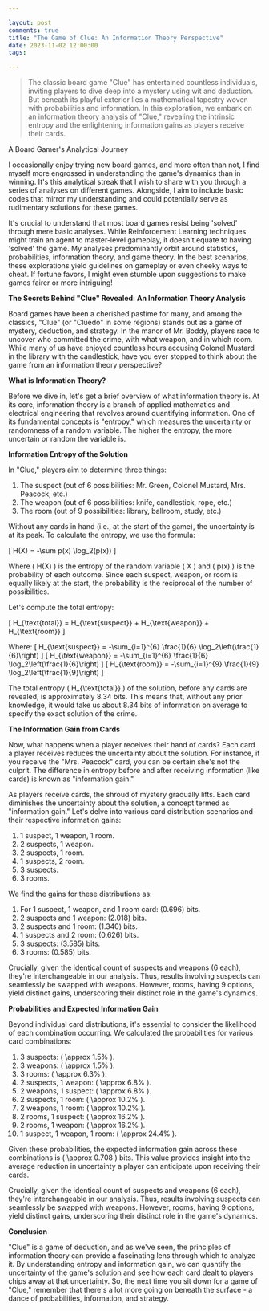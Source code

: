 ```yaml
---

layout: post
comments: true
title: "The Game of Clue: An Information Theory Perspective"
date: 2023-11-02 12:00:00
tags:

---
```


> The classic board game "Clue" has entertained countless individuals, inviting players to dive deep into a mystery using wit and deduction. But beneath its playful exterior lies a mathematical tapestry woven with probabilities and information. In this exploration, we embark on an information theory analysis of "Clue," revealing the intrinsic entropy and the enlightening information gains as players receive their cards.

<!--more-->

A Board Gamer's Analytical Journey

I occasionally enjoy trying new board games, and more often than not, I find myself more engrossed in understanding the game's dynamics than in winning. It's this analytical streak that I wish to share with you through a series of analyses on different games. Alongside, I aim to include basic codes that mirror my understanding and could potentially serve as rudimentary solutions for these games.

It's crucial to understand that most board games resist being 'solved' through mere basic analyses. While Reinforcement Learning techniques might train an agent to master-level gameplay, it doesn't equate to having 'solved' the game. My analyses predominantly orbit around statistics, probabilities, information theory, and game theory. In the best scenarios, these explorations yield guidelines on gameplay or even cheeky ways to cheat. If fortune favors, I might even stumble upon suggestions to make games fairer or more intriguing!

**The Secrets Behind "Clue" Revealed: An Information Theory Analysis**

Board games have been a cherished pastime for many, and among the classics, "Clue" (or "Cluedo" in some regions) stands out as a game of mystery, deduction, and strategy. In the manor of Mr. Boddy, players race to uncover who committed the crime, with what weapon, and in which room. While many of us have enjoyed countless hours accusing Colonel Mustard in the library with the candlestick, have you ever stopped to think about the game from an information theory perspective?

**What is Information Theory?**

Before we dive in, let's get a brief overview of what information theory is. At its core, information theory is a branch of applied mathematics and electrical engineering that revolves around quantifying information. One of its fundamental concepts is "entropy," which measures the uncertainty or randomness of a random variable. The higher the entropy, the more uncertain or random the variable is.

**Information Entropy of the Solution**

In "Clue," players aim to determine three things:
1. The suspect (out of 6 possibilities: Mr. Green, Colonel Mustard, Mrs. Peacock, etc.)
2. The weapon (out of 6 possibilities: knife, candlestick, rope, etc.)
3. The room (out of 9 possibilities: library, ballroom, study, etc.)

Without any cards in hand (i.e., at the start of the game), the uncertainty is at its peak. To calculate the entropy, we use the formula:

\[
H(X) = -\sum p(x) \log_2(p(x))
\]

Where \( H(X) \) is the entropy of the random variable \( X \) and \( p(x) \) is the probability of each outcome. Since each suspect, weapon, or room is equally likely at the start, the probability is the reciprocal of the number of possibilities.

Let's compute the total entropy:

\[
H_{\text{total}} = H_{\text{suspect}} + H_{\text{weapon}} + H_{\text{room}}
\]

Where:
\[
H_{\text{suspect}} = -\sum_{i=1}^{6} \frac{1}{6} \log_2\left(\frac{1}{6}\right)
\]
\[
H_{\text{weapon}} = -\sum_{i=1}^{6} \frac{1}{6} \log_2\left(\frac{1}{6}\right)
\]
\[
H_{\text{room}} = -\sum_{i=1}^{9} \frac{1}{9} \log_2\left(\frac{1}{9}\right)
\]

The total entropy \( H_{\text{total}} \) of the solution, before any cards are revealed, is approximately 8.34 bits. This means that, without any prior knowledge, it would take us about 8.34 bits of information on average to specify the exact solution of the crime.

**The Information Gain from Cards**

Now, what happens when a player receives their hand of cards? Each card a player receives reduces the uncertainty about the solution. For instance, if you receive the "Mrs. Peacock" card, you can be certain she's not the culprit. The difference in entropy before and after receiving information (like cards) is known as "information gain."

As players receive cards, the shroud of mystery gradually lifts. Each card diminishes the uncertainty about the solution, a concept termed as "information gain." Let's delve into various card distribution scenarios and their respective information gains:

1. 1 suspect, 1 weapon, 1 room.
2. 2 suspects, 1 weapon.
3. 2 suspects, 1 room.
4. 1 suspects, 2 room.
5. 3 suspects.
6. 3 rooms.

We find the gains for these distributions as:

1. For 1 suspect, 1 weapon, and 1 room card: \(0.696\) bits.
2. 2 suspects and 1 weapon: \(2.018\) bits.
3. 2 suspects and 1 room: \(1.340\) bits.
4. 1 suspects and 2 room: \(0.626\) bits.
5. 3 suspects: \(3.585\) bits.
6. 3 rooms: \(0.585\) bits.

Crucially, given the identical count of suspects and weapons (6 each), they're interchangeable in our analysis. Thus, results involving suspects can seamlessly be swapped with weapons. However, rooms, having 9 options, yield distinct gains, underscoring their distinct role in the game's dynamics.

**Probabilities and Expected Information Gain**

Beyond individual card distributions, it's essential to consider the likelihood of each combination occurring. We calculated the probabilities for various card combinations:

1. 3 suspects: \( \approx 1.5\% \).
2. 3 weapons: \( \approx 1.5\% \).
3. 3 rooms: \( \approx 6.3\% \).
4. 2 suspects, 1 weapon: \( \approx 6.8\% \).
5. 2 weapons, 1 suspect: \( \approx 6.8\% \).
6. 2 suspects, 1 room: \( \approx 10.2\% \).
7. 2 weapons, 1 room: \( \approx 10.2\% \).
8. 2 rooms, 1 suspect: \( \approx 16.2\% \).
9. 2 rooms, 1 weapon: \( \approx 16.2\% \).
10. 1 suspect, 1 weapon, 1 room: \( \approx 24.4\% \).

Given these probabilities, the expected information gain across these combinations is \( \approx 0.708 \) bits. This value provides insight into the average reduction in uncertainty a player can anticipate upon receiving their cards.


Crucially, given the identical count of suspects and weapons (6 each), they're interchangeable in our analysis. Thus, results involving suspects can seamlessly be swapped with weapons. However, rooms, having 9 options, yield distinct gains, underscoring their distinct role in the game's dynamics.

**Conclusion**

"Clue" is a game of deduction, and as we've seen, the principles of information theory can provide a fascinating lens through which to analyze it. By understanding entropy and information gain, we can quantify the uncertainty of the game's solution and see how each card dealt to players chips away at that uncertainty. So, the next time you sit down for a game of "Clue," remember that there's a lot more going on beneath the surface - a dance of probabilities, information, and strategy.

